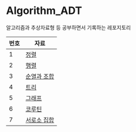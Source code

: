 # Algorithm_ADT

알고리즘과 추상자료형 등 공부하면서 기록하는 레포지토리

| 번호 | 자료                                                         |
| ---- | ------------------------------------------------------------ |
| 1    | [정렬](https://github.com/siwon-park/Algorithm_ADT/tree/master/01_Sort) |
| 2    | [행렬](https://github.com/siwon-park/Algorithm_ADT/tree/master/02_Matrix) |
| 3    | [순열과 조합](https://github.com/siwon-park/Algorithm_ADT/tree/master/03_Permute_Combine) |
| 4    | [트리](https://github.com/siwon-park/Algorithm_ADT/tree/master/04_Tree) |
| 5    | [그래프](https://github.com/siwon-park/Algorithm_ADT/tree/master/05_Graph) |
| 6    | [코루틴](https://github.com/siwon-park/Algorithm_ADT/tree/master/06_Coroutine) |
| 7    | [서로소 집합](https://github.com/siwon-park/Algorithm_ADT/tree/master/07_DisjointSet) |

